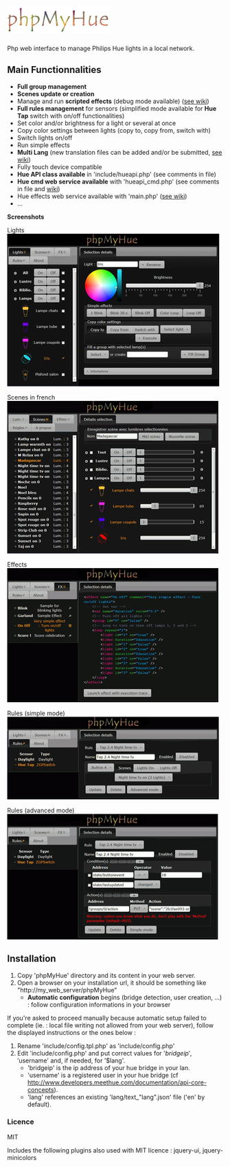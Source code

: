 # ![phpMyHue](img/phpmyhue.png)

Php web interface to manage Philips Hue lights in a local network.

## Main Functionnalities
* **Full group management**
* **Scenes update or creation**
* Manage and run **scripted effects** (debug mode available) ([see wiki](https://github.com/FredBardin/phpMyHue/wiki/Effects-scripts)) 
* **Full rules management** for sensors (simplified mode available for **Hue Tap** switch with on/off functionalities)
* Set color and/or brightness for a light or several at once
* Copy color settings between lights (copy to, copy from, switch with)
* Switch lights on/off
* Run simple effects
* **Multi Lang** (new translation files can be added and/or be submitted, [see wiki](https://github.com/FredBardin/phpMyHue/wiki/Multi-lang))
* Fully touch device compatible
* **Hue API class available** in 'include/hueapi.php' (see comments in file)
* **Hue cmd web service available** with 'hueapi_cmd.php' (see comments in file and [wiki](https://github.com/FredBardin/phpMyHue/wiki/Web-services))
* Hue effects web service available with 'main.php' ([see wiki](https://github.com/FredBardin/phpMyHue/wiki/Web-services))
* ...

**Screenshots**

Lights           
![screenshot](pmh_lights.jpg)

Scenes in french            
![screenshot](pmh_scenes.png)

Effects           
![screenshot](pmh_effects.png)

Rules (simple mode)        
![screenshot](pmh_rules_simple.png)

Rules (advanced mode)       
![screenshot](pmh_rules_advanced.png)

## Installation
1. Copy 'phpMyHue' directory and its content in your web server.
2. Open a browser on your installation url, it should be something like "http://my_web_server/phpMyHue"
	* **Automatic configuration** begins (bridge detection, user creation, ...) : follow configuration informations in your browser

If you're asked to proceed manually because automatic setup failed to complete (ie. : local file writing not allowed from your web server), follow the displayed instructions or the ones below :

1. Rename 'include/config.tpl.php' as 'include/config.php'
2. Edit 'include/config.php' and put correct values for '$bridgeip', '$username' and, if needed, for '$lang'.  
	* 'bridgeip' is the ip address of your hue bridge in your lan.  
	* 'username' is a registered user in your hue bridge (cf http://www.developers.meethue.com/documentation/api-core-concepts).  
	* 'lang' references an existing 'lang/text_"lang".json' file ('en' by default).  

### Licence
MIT

Includes the following plugins also used with MIT licence : jquery-ui, jquery-minicolors

